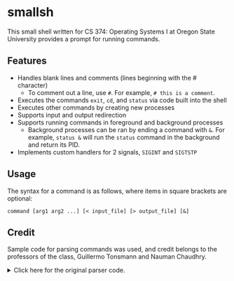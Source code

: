 # smallsh
This small shell written for CS 374: Operating Systems I at Oregon State University provides a prompt for running commands. 

## Features
- Handles blank lines and comments (lines beginning with the # character)
  - To comment out a line, use `#`. For example, `# this is a comment`.
- Executes the commands `exit`, `cd`, and `status` via code built into the shell
- Executes other commands by creating new processes
- Supports input and output redirection
- Supports running commands in foreground and background processes
  - Background processes can be ran by ending a command with `&`. For example, `status &` will run the `status` command in the background and return its PID.
- Implements custom handlers for 2 signals, `SIGINT` and `SIGTSTP`

## Usage
The syntax for a command is as follows, where items in square brackets are optional:

`command [arg1 arg2 ...] [< input_file] [> output_file] [&]`

## Credit
Sample code for parsing commands was used, and credit belongs to the professors of the class, Guillermo Tonsmann and Nauman Chaudhry.
<details>
  <summary>Click here for the original parser code.</summary>
  
```
#include <stdio.h>
#include <stdbool.h>
#include <stdlib.h>
#include <string.h>

#define INPUT_LENGTH 2048
#define MAX_ARGS		 512


struct command_line
{
	char *argv[MAX_ARGS + 1];
	int argc;
	char *input_file;
	char *output_file;
	bool is_bg;
};


struct command_line *parse_input()
{
	char input[INPUT_LENGTH];
	struct command_line *curr_command = (struct command_line *) calloc(1, sizeof(struct command_line));

	// Get input
	printf(": ");
	fflush(stdout);
	fgets(input, INPUT_LENGTH, stdin);

	// Tokenize the input
	char *token = strtok(input, " \n");
	while(token){
		if(!strcmp(token,"<")){
			curr_command->input_file = strdup(strtok(NULL," \n"));
		} else if(!strcmp(token,">")){
			curr_command->output_file = strdup(strtok(NULL," \n"));
		} else if(!strcmp(token,"&")){
			curr_command->is_bg = true;
		} else{
			curr_command->argv[curr_command->argc++] = strdup(token);
		}
		token=strtok(NULL," \n");
	}
	return curr_command;
}

int main()
{
	struct command_line *curr_command;

	while(true)
	{
		curr_command = parse_input();

	}
	return EXIT_SUCCESS;
}
```
</details>
